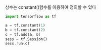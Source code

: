 상수는 constant()함수를 이용하여 정의할 수 있다
```python
import tensorflow as tf

a = tf.constant(1)
b = tf.constant(2)
c = tf.add(a, b)
sess = tf.Session()
sess.run(c)
```